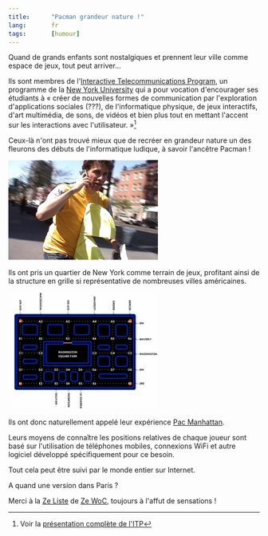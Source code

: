 ```yaml
---
title:      "Pacman grandeur nature !"
lang:       fr
tags:       [humour]
---
```


Quand de grands enfants sont nostalgiques et prennent leur ville comme espace de jeux, tout peut arriver…

Ils sont membres de l'[Interactive Telecommunications Program](http://itp.nyu.edu/), un programme de la [New York University](http://www.nyu.edu/) qui a pour vocation d'encourager ses étudiants à « créer de nouvelles formes de communication par l'exploration d'applications sociales (???), de l'informatique physique, de jeux interactifs, d'art multimédia, de sons, de vidéos et bien plus tout en mettant l'accent sur les interactions avec l'utilisateur. »[^t1]

Ceux-là n'ont pas trouvé mieux que de recréer en grandeur nature un des fleurons des débuts de l'informatique ludique, à savoir l'ancêtre Pacman !

![](pacman.jpg)

Ils ont pris un quartier de New York comme terrain de jeux, profitant ainsi de la structure en grille si représentative de nombreuses villes américaines.

![](pacmanhattan.png)

Ils ont donc naturellement appelé leur expérience [Pac Manhattan](http://pacmanhattan.com/).

Leurs moyens de connaître les positions relatives de chaque joueur sont basé sur l'utilisation de téléphones mobiles, connexions WiFi et autre logiciel développé spécifiquement pour ce besoin.

Tout cela peut être suivi par le monde entier sur Internet.

A quand une version dans Paris ?

[^t1]: Voir la [présentation complète de l'ITP](http://itp.nyu.edu/PROGRAM/overview.html)

Merci à la [Ze Liste](http://www.zewoc.com/zeliste) de [Ze WoC](http://www.zewoc.com/), toujours à l'affut de sensations !
